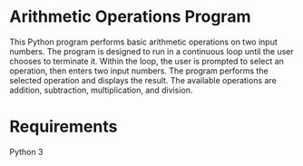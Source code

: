 # Arithmetic Operations Program
This Python program performs basic arithmetic operations on two input numbers. The program is designed to run in a continuous loop until the user chooses to terminate it. Within the loop, the user is prompted to select an operation, then enters two input numbers. The program performs the selected operation and displays the result. The available operations are addition, subtraction, multiplication, and division.

# Requirements

Python 3
